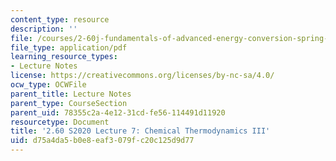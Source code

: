 ```yaml
---
content_type: resource
description: ''
file: /courses/2-60j-fundamentals-of-advanced-energy-conversion-spring-2020/d75a4da5b0e8eaf3079fc20c125d9d77_MIT2_60s20_lec7.pdf
file_type: application/pdf
learning_resource_types:
- Lecture Notes
license: https://creativecommons.org/licenses/by-nc-sa/4.0/
ocw_type: OCWFile
parent_title: Lecture Notes
parent_type: CourseSection
parent_uid: 78355c2a-4e12-31cd-fe56-114491d11920
resourcetype: Document
title: '2.60 S2020 Lecture 7: Chemical Thermodynamics III'
uid: d75a4da5-b0e8-eaf3-079f-c20c125d9d77
---
```

